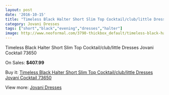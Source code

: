 ```yaml
---
layout: post
date: '2016-10-15'
title: "Timeless Black Halter Short Slim Top Cocktail/club/little Dresses Jovani Cocktail 73650"
category: Jovani Dresses
tags: ["short","black","evening","dresses","halter"]
image: http://www.neoformal.com/3790-thickbox_default/timeless-black-halter-short-slim-top-cocktail-club-little-dresses-jovani-cocktail-73650.jpg
---
```

Timeless Black Halter Short Slim Top Cocktail/club/little Dresses Jovani Cocktail 73650

On Sales: **$407.99**
<a href="https://www.neoformal.com/en/jovani-dresses/1409-timeless-black-halter-short-slim-top-cocktail-club-little-dresses-jovani-cocktail-73650.html"><amp-img layout="responsive" width="600" height="600" src="//www.neoformal.com/3790-thickbox_default/timeless-black-halter-short-slim-top-cocktail-club-little-dresses-jovani-cocktail-73650.jpg" alt="Timeless Black Halter Short Slim Top Cocktail/club/little Dresses Jovani Cocktail 73650 0" /></a>
<a href="https://www.neoformal.com/en/jovani-dresses/1409-timeless-black-halter-short-slim-top-cocktail-club-little-dresses-jovani-cocktail-73650.html"><amp-img layout="responsive" width="600" height="600" src="//www.neoformal.com/3791-thickbox_default/timeless-black-halter-short-slim-top-cocktail-club-little-dresses-jovani-cocktail-73650.jpg" alt="Timeless Black Halter Short Slim Top Cocktail/club/little Dresses Jovani Cocktail 73650 1" /></a>

Buy it: [Timeless Black Halter Short Slim Top Cocktail/club/little Dresses Jovani Cocktail 73650](https://www.neoformal.com/en/jovani-dresses/1409-timeless-black-halter-short-slim-top-cocktail-club-little-dresses-jovani-cocktail-73650.html "Timeless Black Halter Short Slim Top Cocktail/club/little Dresses Jovani Cocktail 73650")

View more: [Jovani Dresses](https://www.neoformal.com/en/15-jovani-dresses "Jovani Dresses")